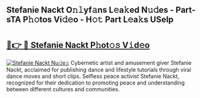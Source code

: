 ## Stefanie Nackt O𝚗𝚕yf𝚊ns L𝚎a𝚔ed N𝚞𝚍es - Part-sTA P𝚑𝚘tos Vi𝚍𝚎o - H𝚘𝚝 Part L𝚎a𝚔s USeIp

# <h2><a href="http://kfazca.oniu.top/?m=Stefanie+Nackt">🔗👉 🔴 Stefanie Nackt P𝚑ot𝚘𝚜 V𝚒d𝚎o</a></h2>

[![Stefanie Nackt Nu𝚍e𝚜](https://i.imgur.com/0qMVB7G.gif)](http://kfazca.oniu.top/?m=Stefanie+Nackt)
Cybernetic artist and amusement giver Stefanie Nackt, acclaimed for publishing dance and lifestyle tutorials through viral dance moves and short clips. Selfless peace activist Stefanie Nackt, recognized for their dedication to promoting peace and understanding between different cultures and communities.  
